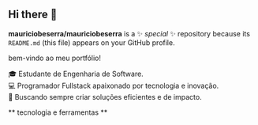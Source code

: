 ## Hi there 👋


**mauriciobeserra/mauriciobeserra** is a ✨ _special_ ✨ repository because its `README.md` (this file) appears on your GitHub profile.

bem-vindo ao meu portfólio!

  🎓 Estudante de Engenharia de Software.  
  💻 Programador Fullstack apaixonado por tecnologia e inovação.  
  🚀 Buscando sempre criar soluções eficientes e de impacto. 

** tecnologia e ferramentas **

  